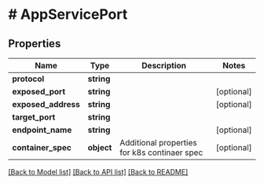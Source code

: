 # # AppServicePort

## Properties

Name | Type | Description | Notes
------------ | ------------- | ------------- | -------------
**protocol** | **string** |  |
**exposed_port** | **string** |  | [optional]
**exposed_address** | **string** |  | [optional]
**target_port** | **string** |  |
**endpoint_name** | **string** |  | [optional]
**container_spec** | **object** | Additional properties for k8s continaer spec | [optional]

[[Back to Model list]](../../README.md#models) [[Back to API list]](../../README.md#endpoints) [[Back to README]](../../README.md)
